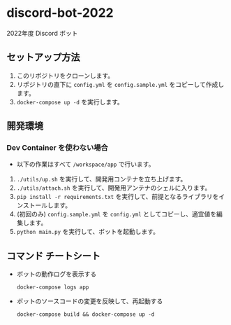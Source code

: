# discord-bot-2022
2022年度 Discord ボット

## セットアップ方法
1. このリポジトリをクローンします。
2. リポジトリの直下に `config.yml` を `config.sample.yml` をコピーして作成します。
3. `docker-compose up -d` を実行します。

## 開発環境
### Dev Container を使わない場合
* 以下の作業はすべて `/workspace/app` で行います。
1. `./utils/up.sh` を実行して、開発用コンテナを立ち上げます。
2. `./utils/attach.sh` を実行して、開発用アンテナのシェルに入ります。
3. `pip install -r requirements.txt` を実行して、前提となるライブラリをインストールします。
4. (初回のみ) `config.sample.yml` を `config.yml` としてコピーし、適宜値を編集します。
5. `python main.py` を実行して、ボットを起動します。

## コマンド チートシート
* ボットの動作ログを表示する
    ```shell
    docker-compose logs app
    ```
* ボットのソースコードの変更を反映して、再起動する
    ```shell
    docker-compose build && docker-compose up -d
    ```